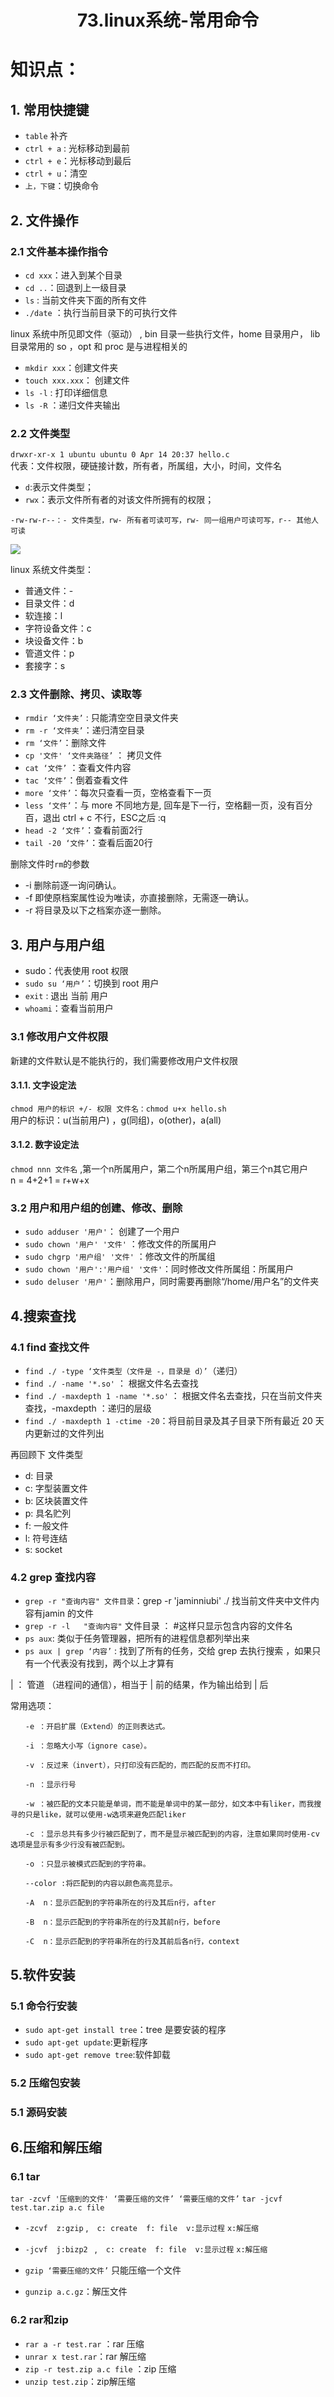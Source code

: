# <center>73.linux系统-常用命令<center>


# 知识点：


## 1. 常用快捷键

- `table` 补齐
- `ctrl + a` : 光标移动到最前
- `ctrl + e`：光标移动到最后
- `ctrl + u`：清空
- `上，下键`：切换命令

## 2. 文件操作

### 2.1 文件基本操作指令 

- `cd xxx`：进入到某个目录
- `cd ..`：回退到上一级目录
- `ls` : 当前文件夹下面的所有文件
- `./date` ：执行当前目录下的可执行文件

linux 系统中所见即文件（驱动）  , bin 目录一些执行文件，home 目录用户， lib 目录常用的 so ，opt 和 proc 是与进程相关的

- `mkdir xxx`：创建文件夹
- `touch xxx.xxx`： 创建文件
- `ls -l` : 打印详细信息
- `ls -R` ：递归文件夹输出

### 2.2 文件类型
`drwxr-xr-x 1 ubuntu ubuntu 0 Apr 14 20:37 hello.c`  
代表：文件权限，硬链接计数，所有者，所属组，大小，时间，文件名

- `d`:表示文件类型；
- `rwx`：表示文件所有者的对该文件所拥有的权限；

`-rw-rw-r--：- 文件类型，rw- 所有者可读可写，rw- 同一组用户可读可写，r-- 其他人可读`

![](../pic/73.linux文件权限.jpg)

linux 系统文件类型：

- 普通文件：-
- 目录文件：d
- 软连接：l
- 字符设备文件：c
- 块设备文件：b
- 管道文件：p
- 套接字：s

### 2.3 文件删除、拷贝、读取等

- `rmdir ‘文件夹’` : 只能清空空目录文件夹
- `rm -r ‘文件夹’`：递归清空目录
- `rm ‘文件’`：删除文件
- `cp '文件' ‘文件夹路径’` ： 拷贝文件
- `cat ‘文件’` ：查看文件内容
- `tac ‘文件’`：倒着查看文件
- `more ‘文件’`：每次只查看一页，空格查看下一页
- `less ‘文件’`：与 more 不同地方是, 回车是下一行，空格翻一页，没有百分百，退出 ctrl + c 不行，ESC之后  :q
- `head -2 ‘文件’`：查看前面2行
- `tail -20 ‘文件’`：查看后面20行
                            
删除文件时`rm`的参数

- -i 删除前逐一询问确认。
- -f 即使原档案属性设为唯读，亦直接删除，无需逐一确认。
- -r 将目录及以下之档案亦逐一删除。



## 3. 用户与用户组

- sudo：代表使用 root 权限
- `sudo su ‘用户’`：切换到 root 用户
- `exit` : 退出 当前 用户
- `whoami`：查看当前用户

### 3.1 修改用户文件权限
新建的文件默认是不能执行的，我们需要修改用户文件权限

#### 3.1.1. 文字设定法

`chmod 用户的标识 +/- 权限 文件名：chmod u+x hello.sh `   
用户的标识：u(当前用户) ，g(同组)，o(other)，a(all)

#### 3.1.2. 数字设定法
`chmod nnn 文件名`  ,第一个n所属用户，第二个n所属用户组，第三个n其它用户  
n = 4+2+1 = r+w+x 

### 3.2 用户和用户组的创建、修改、删除
- `sudo adduser '用户'`： 创建了一个用户
- `sudo chown '用户' '文件'` ：修改文件的所属用户
- `sudo chgrp '用户组' '文件'` ：修改文件的所属组
- `sudo chown '用户':'用户组' '文件'`：同时修改文件所属组：所属用户
- `sudo deluser '用户'`：删除用户，同时需要再删除“/home/用户名”的文件夹

## 4.搜索查找

### 4.1 find 查找文件

- `find ./ -type ‘文件类型（文件是 -，目录是 d）’`（递归）
- `find ./ -name '*.so'` ： 根据文件名去查找
- `find ./ -maxdepth 1 -name '*.so'` ： 根据文件名去查找，只在当前文件夹查找，-maxdepth ：递归的层级
- `find ./ -maxdepth 1 -ctime -20`：将目前目录及其子目录下所有最近 20 天内更新过的文件列出

再回顾下 文件类型

- d: 目录
- c: 字型装置文件
- b: 区块装置文件
- p: 具名贮列
- f: 一般文件
- l: 符号连结
- s: socket

### 4.2 grep 查找内容

- `grep -r "查询内容" 文件目录`：grep -r 'jaminniubi' ./ 找当前文件夹中文件内容有jamin 的文件
- `grep -r -l   "查询内容"`  文件目录  ：  #这样只显示包含内容的文件名
- `ps aux`: 类似于任务管理器，把所有的进程信息都列举出来
- `ps aux | grep ‘内容’` : 找到了所有的任务，交给 grep 去执行搜索 ，如果只有一个代表没有找到，两个以上才算有

| ： 管道 （进程间的通信），相当于 | 前的结果，作为输出给到 | 后

常用选项：

    　　-e ：开启扩展（Extend）的正则表达式。
    
    　　-i ：忽略大小写（ignore case）。
    
    　　-v ：反过来（invert），只打印没有匹配的，而匹配的反而不打印。
    
    　　-n ：显示行号
    
    　　-w ：被匹配的文本只能是单词，而不能是单词中的某一部分，如文本中有liker，而我搜寻的只是like，就可以使用-w选项来避免匹配liker
    
    　　-c ：显示总共有多少行被匹配到了，而不是显示被匹配到的内容，注意如果同时使用-cv选项是显示有多少行没有被匹配到。
    
    　　-o ：只显示被模式匹配到的字符串。
    
    　　--color :将匹配到的内容以颜色高亮显示。
    
    　　-A  n：显示匹配到的字符串所在的行及其后n行，after
    
    　　-B  n：显示匹配到的字符串所在的行及其前n行，before
    
    　　-C  n：显示匹配到的字符串所在的行及其前后各n行，context
    
## 5.软件安装

### 5.1 命令行安装

- `sudo apt-get install tree`：tree 是要安装的程序
- `sudo apt-get update`:更新程序
- `sudo apt-get remove tree`:软件卸载

### 5.2 压缩包安装
### 5.1 源码安装

## 6.压缩和解压缩

### 6.1 tar

`tar -zcvf '压缩到的文件' ‘需要压缩的文件’ ‘需要压缩的文件’` 
`tar -jcvf test.tar.zip a.c file `

- `-zcvf`　`z:gzip` ,　`c: create`　`f: file`　`v:显示过程` `x:解压缩` 
- `-jcvf`　`j:bizp2 ` ,　`c: create`　`f: file`　`v:显示过程` `x:解压缩`

- `gzip ‘需要压缩的文件’` 只能压缩一个文件
- `gunzip a.c.gz`：解压文件

### 6.2 rar和zip

- `rar a -r test.rar` ：rar 压缩
- `unrar x test.rar`：rar 解压缩
- `zip -r test.zip a.c file` ：zip 压缩
- `unzip test.zip`：zip解压缩
